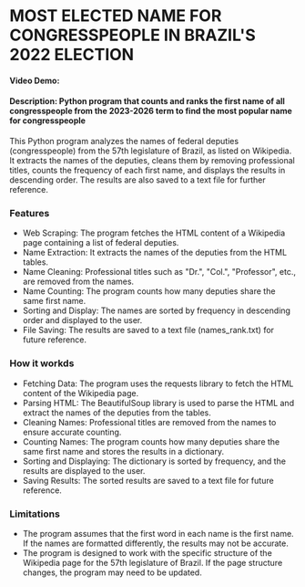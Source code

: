  # MOST ELECTED NAME FOR CONGRESSPEOPLE IN BRAZIL'S 2022 ELECTION
#### Video Demo:  <URL HERE>
#### Description: Python program that counts and ranks the first name of all congresspeople from the 2023-2026 term to find the most popular name for congresspeople

This Python program analyzes the names of federal deputies (congresspeople) from the 57th legislature of Brazil, as listed on Wikipedia. It extracts the names of the deputies, cleans them by removing professional titles, counts the frequency of each first name, and displays the results in descending order. The results are also saved to a text file for further reference.

### Features
+ Web Scraping: The program fetches the HTML content of a Wikipedia page containing a list of federal deputies.
+ Name Extraction: It extracts the names of the deputies from the HTML tables.
+ Name Cleaning: Professional titles such as "Dr.", "Col.", "Professor", etc., are removed from the names.
+ Name Counting: The program counts how many deputies share the same first name.
+ Sorting and Display: The names are sorted by frequency in descending order and displayed to the user.
+ File Saving: The results are saved to a text file (names_rank.txt) for future reference.

### How it workds
+ Fetching Data: The program uses the requests library to fetch the HTML content of the Wikipedia page.
+ Parsing HTML: The BeautifulSoup library is used to parse the HTML and extract the names of the deputies from the tables.
+ Cleaning Names: Professional titles are removed from the names to ensure accurate counting.
+ Counting Names: The program counts how many deputies share the same first name and stores the results in a dictionary.
+ Sorting and Displaying: The dictionary is sorted by frequency, and the results are displayed to the user.
+ Saving Results: The sorted results are saved to a text file for future reference.

### Limitations
+ The program assumes that the first word in each name is the first name. If the names are formatted differently, the results may not be accurate.
+ The program is designed to work with the specific structure of the Wikipedia page for the 57th legislature of Brazil. If the page structure changes, the program may need to be updated.